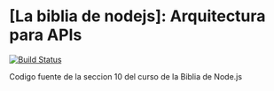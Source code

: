 # [La biblia de nodejs]: Arquitectura para APIs

[![Build Status](https://travis-ci.com/AitorSernaG/backend-section.svg?branch=master)](https://travis-ci.com/AitorSernaG/backend-section)

Codigo fuente de la seccion 10 del curso de la Biblia de Node.js